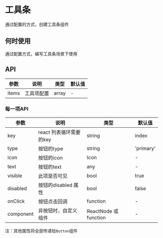 # 工具条
通过配置的方式，创建工具条组件

## 何时使用
通过配置方式，编写工具条场景下使用

## API

参数|说明|类型|默认值
---|---|---|---
items | 工具项配置 | array | -

### 每一项API

参数|说明|类型|默认值
---|---|---|---
key | react 列表循环需要的key | string | index
type | 按钮的type | string| 'primary'
icon | 按钮的icon | Icon | -
text | 按钮的text | any | -
visible | 此项是否可见 | bool | true
disabled | 按钮的disabled 属性 | bool | false
onClick | 按钮点击回调 | function | -
component | 非按钮时，自定义组件 | ReactNode 或 function | -

注：其他属性将全部传递给`Button`组件

